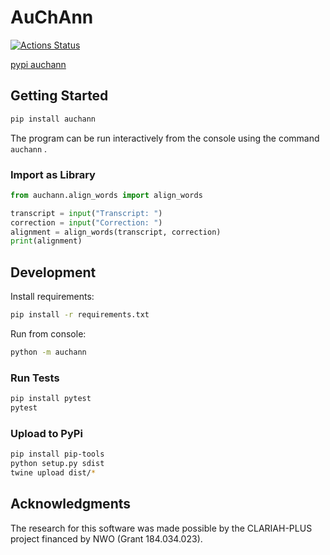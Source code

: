 # AuChAnn

[![Actions Status](https://github.com/UUDigitalHumanitieslab/auchann/workflows/Unit%20tests/badge.svg)](https://github.com/UUDigitalHumanitieslab/auchann/actions)

[pypi auchann](https://pypi.org/project/auchann)

## Getting Started

```bash
pip install auchann
```

The program can be run interactively from the console using the command `auchann` .

### Import as Library

```python
from auchann.align_words import align_words

transcript = input("Transcript: ")
correction = input("Correction: ")
alignment = align_words(transcript, correction)
print(alignment)
```

## Development

Install requirements:

```bash
pip install -r requirements.txt
```

Run from console:

```bash
python -m auchann
```

### Run Tests

```bash
pip install pytest
pytest
```

### Upload to PyPi

```bash
pip install pip-tools
python setup.py sdist
twine upload dist/*
```

## Acknowledgments

The research for this software was made possible by the CLARIAH-PLUS project financed by NWO (Grant 184.034.023).
